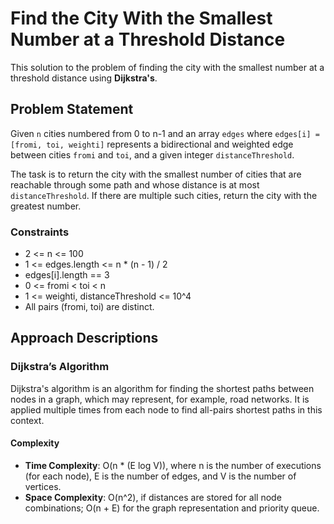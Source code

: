 # Find the City With the Smallest Number at a Threshold Distance

This solution to the problem of finding the city with the smallest number at a threshold distance using **Dijkstra's**.

## Problem Statement

Given `n` cities numbered from 0 to n-1 and an array `edges` where `edges[i] = [fromi, toi, weighti]` represents a bidirectional and weighted edge between cities `fromi` and `toi`, and a given integer `distanceThreshold`.

The task is to return the city with the smallest number of cities that are reachable through some path and whose distance is at most `distanceThreshold`. If there are multiple such cities, return the city with the greatest number.

### Constraints

- 2 <= n <= 100
- 1 <= edges.length <= n * (n - 1) / 2
- edges[i].length == 3
- 0 <= fromi < toi < n
- 1 <= weighti, distanceThreshold <= 10^4
- All pairs (fromi, toi) are distinct.

## Approach Descriptions

### Dijkstra’s Algorithm

Dijkstra's algorithm is an algorithm for finding the shortest paths between nodes in a graph, which may represent, for example, road networks. It is applied multiple times from each node to find all-pairs shortest paths in this context.

#### Complexity

- **Time Complexity**: O(n * (E log V)), where n is the number of executions (for each node), E is the number of edges, and V is the number of vertices.
- **Space Complexity**: O(n^2), if distances are stored for all node combinations; O(n + E) for the graph representation and priority queue.

